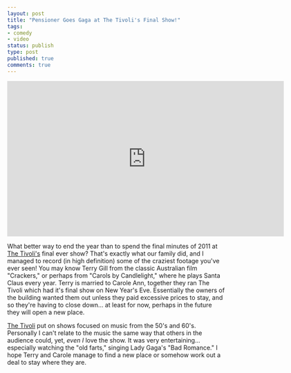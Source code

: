 ```yaml
---
layout: post
title: "Pensioner Goes Gaga at The Tivoli's Final Show!"
tags:
- comedy
- video
status: publish
type: post
published: true
comments: true
---
```

<iframe width="640" height="360" src="http://www.youtube.com/embed/TpEezfy39_I" frameborder="0" allowfullscreen="true"> </iframe>

What better way to end the year than to spend the final minutes of 2011 at [The Tivoli's](http://www.tivolitheatre.com.au/) final ever show? That's exactly what our family did, and I managed to record (in high definition) some of the craziest footage you've ever seen! You may know Terry Gill from the classic Australian film "Crackers," or perhaps from "Carols by Candlelight," where he plays Santa Claus every year. Terry is married to Carole Ann, together they ran The Tivoli which had it's final show on New Year's Eve. Essentially the owners of the building wanted them out unless they paid excessive prices to stay, and so they're having to close down... at least for now, perhaps in the future they will open a new place.

[The Tivoli](http://www.tivolitheatre.com.au/) put on shows focused on music from the 50's and 60's. Personally I can't relate to the music the same way that others in the audience could, yet, *even I* love the show. It was very entertaining... especially watching the "old farts," singing Lady Gaga's "Bad Romance." I hope Terry and Carole manage to find a new place or somehow work out a deal to stay where they are.
